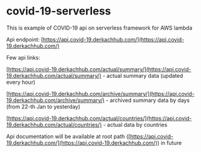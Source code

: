 # covid-19-serverless
This is example of COVID-19 api on serverless framework for AWS lambda

Api endpoint: [https://api.covid-19.derkachhub.com/](https://api.covid-19.derkachhub.com/)

Few api links:

[https://api.covid-19.derkachhub.com/actual/summary/](https://api.covid-19.derkachhub.com/actual/summary/) - actual summary data (updated every hour)

[https://api.covid-19.derkachhub.com/archive/summary/](https://api.covid-19.derkachhub.com/archive/summary/) - archived summary data by days (from 22-th Jan to yesterday)

[https://api.covid-19.derkachhub.com/actual/countries/](https://api.covid-19.derkachhub.com/actual/countries/) - actual data by countries

Api documentation will be available at root path ([https://api.covid-19.derkachhub.com/](https://api.covid-19.derkachhub.com/)) in future
